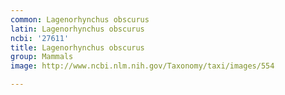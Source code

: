 ```yaml
---
common: Lagenorhynchus obscurus
latin: Lagenorhynchus obscurus
ncbi: '27611'
title: Lagenorhynchus obscurus
group: Mammals
image: http://www.ncbi.nlm.nih.gov/Taxonomy/taxi/images/554

---
```

